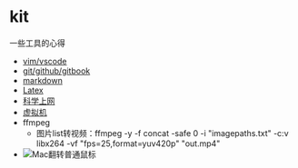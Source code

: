 # kit

一些工具的心得

* [vim/vscode](note.md)
* [git/github/gitbook](git/README.md)
* [markdown](markdown/)
* [Latex](latex/)
* [科学上网](ss.md)
* [虚拟机](vmware.md)
* ffmpeg
  - 图片list转视频：ffmpeg -y -f concat -safe 0 -i "imagepaths.txt" -c:v libx264 -vf "fps=25,format=yuv420p" "out.mp4"
* ![Mac翻转普通鼠标](https://sspai.com/post/40596)
